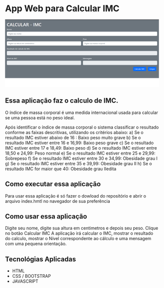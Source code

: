 # App Web para Calcular IMC

<img src="https://github.com/Eliane-Santiago/AppWebCalcularIMC/blob/main/foto_principal.png"/>

## Essa aplicação faz o calculo de IMC.

O índice de massa corporal é uma medida internacional usada para calcular se uma pessoa está no peso ideal. 

Após identificar o índice de massa corporal o sistema classificar o resultado conforme as faixas descritivas, utilizando os critérios abaixo:
a) Se o resultado IMC estiver abaixo de 16 : Baixo peso muito grave
b) Se o resultado IMC estiver entre 16 e 16,99: Baixo peso grave
c) Se o resultado IMC estiver entre 17 e 18,49: Baixo peso
d) Se o resultado IMC estiver entre 18,50 e 24,99: Peso normal
e) Se o resultado IMC estiver entre 25 e 29,99: Sobrepeso
f) Se o resultado IMC estiver entre 30 e 34,99: Obesidade grau I
g) Se o resultado IMC estiver entre 35 e 39,99: Obesidade grau II
h) Se o resultado IMC for maior que 40: Obesidade grau IIedita

## Como executar essa aplicação

Para usar essa aplicação é só fazer o dowload do repositório e abrir o arquivo index.hmtl no navegador de sua preferência

## Como usar essa aplicação 

Digite seu nome, digite sua altura em centimetros e depois seu peso.
Clique no botão Calcular IMC
A aplicação irá calcular o IMC, mostrar o resultado do calculo, mostrar o Nível correspondente ao cálculo e uma mensagem com uma pequena orientação.

## Tecnológias Aplicadas
- HTML
- CSS / BOOTSTRAP
- JAVASCRIPT
